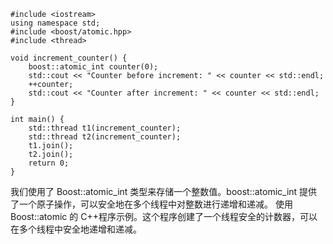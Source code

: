 ```
#include <iostream>
using namespace std;
#include <boost/atomic.hpp>  
#include <thread>

void increment_counter() {  
    boost::atomic_int counter(0);
    std::cout << "Counter before increment: " << counter << std::endl;
    ++counter;
    std::cout << "Counter after increment: " << counter << std::endl;  
}

int main() {  
    std::thread t1(increment_counter);  
    std::thread t2(increment_counter);
    t1.join();  
    t2.join();
    return 0;  
}
```
我们使用了 Boost::atomic_int 类型来存储一个整数值。boost::atomic_int 提供了一个原子操作，可以安全地在多个线程中对整数进行递增和递减。
使用 Boost::atomic 的 C++程序示例。这个程序创建了一个线程安全的计数器，可以在多个线程中安全地递增和递减。